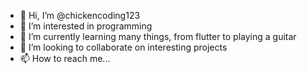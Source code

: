 - 👋 Hi, I’m @chickencoding123
- 👀 I’m interested in programming
- 🌱 I’m currently learning many things, from flutter to playing a guitar
- 💞️ I’m looking to collaborate on interesting projects
- 📫 How to reach me...

<!---
chickencoding123/chickencoding123 is a ✨ special ✨ repository because its `README.md` (this file) appears on your GitHub profile.
You can click the Preview link to take a look at your changes.
--->
